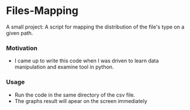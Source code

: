 # Files-Mapping
A small project: A script for mapping the distribution of the file's type on a given path.

### Motivation
- I came up to write this code when I was driven to learn data manipulation and examine tool in python.

### Usage
- Run the code in the same directory of the csv file. 
- The graphs result will apear on the screen immediately
